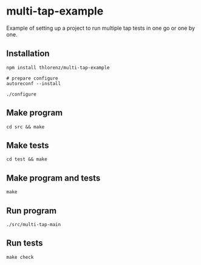 # multi-tap-example

Example of setting up a project to run multiple tap tests in one go or one by one.


## Installation

    npm install thlorenz/multi-tap-example

    # prepare configure
    autoreconf --install

    ./configure

## Make program

    cd src && make

## Make tests

    cd test && make


## Make program and tests

    make

## Run program

    ./src/multi-tap-main

## Run tests

    make check
